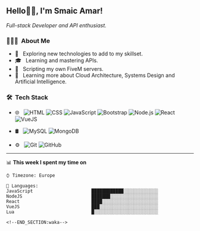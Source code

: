 <h2>Hello👋🏻, I'm Smaic Amar!</h2>
<p><em>Full-stack Developer and API enthusiast.</em></p>

<h3> 👨🏻‍💻 &nbsp;About Me </h3>

- 🤔 &nbsp; Exploring new technologies to add to my skillset.
- 🎓 &nbsp; Learning and mastering APIs.
- 💼 &nbsp; Scripting my own FiveM servers.
- 🌱 &nbsp; Learning more about Cloud Architecture, Systems Design and Artificial Intelligence.

<h3> 🛠 &nbsp;Tech Stack</h3>

- 🌐 &nbsp;
  ![HTML](https://img.shields.io/badge/-HTML5-333333?style=flat&logo=HTML5)
  ![CSS](https://img.shields.io/badge/-CSS-333333?style=flat&logo=CSS3&logoColor=1572B6)
  ![JavaScript](https://img.shields.io/badge/-JavaScript-333333?style=flat&logo=javascript)
  ![Bootstrap](https://img.shields.io/badge/-Bootstrap-333333?style=flat&logo=bootstrap&logoColor=563D7C)
  ![Node.js](https://img.shields.io/badge/-Node.js-333333?style=flat&logo=node.js)
  ![React](https://img.shields.io/badge/-React-333333?style=flat&logo=react)
  ![VueJS](https://img.shields.io/badge/-VueJS-333333?style=flat&logo=javascript)
  
- 🛢 &nbsp;
  ![MySQL](https://img.shields.io/badge/-MySQL-333333?style=flat&logo=mysql)
  ![MongoDB](https://img.shields.io/badge/-MongoDB-333333?style=flat&logo=mongodb)
  
- ⚙️ &nbsp;
  ![Git](https://img.shields.io/badge/-Git-333333?style=flat&logo=git)
  ![GitHub](https://img.shields.io/badge/-GitHub-333333?style=flat&logo=github)

---

📊 **This week I spent my time on** 

```text
⌚︎ Timezone: Europe

💬 Languages: 
JavaScript                      ████████████░░░░░░░░░░░░░ 
NodeJS                          ███████░░░░░░░░░░░░░░░░░░
React                           ████░░░░░░░░░░░░░░░░░░░░░ 
VueJS                           ███░░░░░░░░░░░░░░░░░░░░░░ 
Lua                             █░░░░░░░░░░░░░░░░░░░░░░░░

<!--END_SECTION:waka-->
